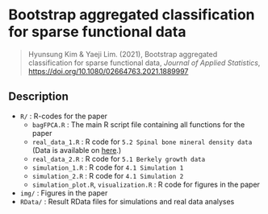 # Bootstrap aggregated classification for sparse functional data

> Hyunsung Kim & Yaeji Lim. (2021), Bootstrap aggregated classification for sparse functional data, *Journal of Applied Statistics*, https://doi.org/10.1080/02664763.2021.1889997


## Description
- `R/` : R-codes for the paper
  - `bagFPCA.R` : The main R script file containing all functions for the paper
  - `real_data_1.R` : R code for `5.2 Spinal bone mineral density data` (Data is available on [here](https://web.stanford.edu/~hastie/ElemStatLearn/).)
  - `real_data_2.R` : R code for `5.1 Berkely growth data`
  - `simulation_1.R` : R code for `4.1 Simulation 1`
  - `simulation_2.R` : R code for `4.1 Simulation 2`
  - `simulation_plot.R`, `visualization.R` : R code for figures in the paper
- `img/` : Figures in the paper
- `RData/` : Result RData files for simulations and real data analyses
